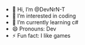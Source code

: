 - 👋 Hi, I’m @DevNrN-T
- 👀 I’m interested in coding
- 🌱 I’m currently learning c#
- 😄 Pronouns: Dev
- ⚡ Fun fact: I like games

<!---
DevNrN-T/DevNrN-T is a ✨ special ✨ repository because its `README.md` (this file) appears on your GitHub profile.
You can click the Preview link to take a look at your changes.
--->
